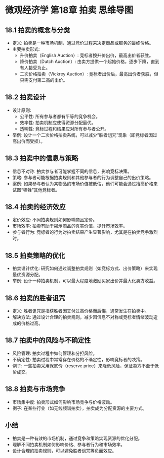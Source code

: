 # 微观经济学 第18章 拍卖 思维导图

## 18.1 拍卖的概念与分类
- 定义: 拍卖是一种市场机制，通过竞价过程来决定商品或服务的最终价格。
- 主要拍卖形式:
  - 升价拍卖（English Auction）: 竞标者按升价出价，最高出价者获胜。
  - 降价拍卖（Dutch Auction）: 由卖方提供一个起始价格，逐步下降，直到有人接受为止。
  - 二次价格拍卖（Vickrey Auction）: 竞标者出价后，最高出价者获胜，但只需支付第二高的出价。

## 18.2 拍卖设计
- 设计原则:
  - 公平性: 所有参与者都有平等的竞争机会。
  - 效率性: 拍卖机制应使得资源分配最优。
  - 透明性: 竞标过程和结果应对所有参与者公开。
- 举例: 设计一个二次价格拍卖系统，可以减少“胜者诅咒”现象（即竞标者因过高出价而受损）。

## 18.3 拍卖中的信息与策略
- 信息不对称: 拍卖参与者可能掌握不同的信息，影响竞标决策。
- 策略: 参与者可能根据拍卖规则和其他参与者的行为调整自己的出价策略。
- 案例: 如果参与者认为某物品的市场价值被低估，他们可能会通过抬高价格来试图“牺牲”其他竞标者。

## 18.4 拍卖的经济效应
- 定价效应: 不同拍卖规则如何影响商品定价。
- 市场效率: 拍卖有助于揭示商品的真实价值，提升市场效率。
- 参与者行为: 竞标者的行为对拍卖结果产生显著影响，尤其是在拍卖竞争激烈时。

## 18.5 拍卖策略的优化
- 拍卖设计优化: 研究如何通过调整拍卖规则（如竞标方式、出价策略）来实现最优资源分配。
- 举例: 设计一种拍卖机制，可以最大程度地激励买家出价并最大化卖方收益。

## 18.6 拍卖的胜者诅咒
- 定义: 胜者诅咒是指获胜者因支付过高价格而后悔，通常发生在拍卖中。
- 解决方法: 通过设计合理的拍卖规则，减少因信息不对称或竞标者情绪波动造成的价格过高。

## 18.7 拍卖中的风险与不确定性
- 风险管理: 拍卖过程中如何管理和分担风险。
- 不确定性: 拍卖过程中常常存在价格的不确定性，影响竞标者的决策。
- 例子: 一些拍卖采用保底价（reserve price）来降低风险，保证卖方不至于低价成交。

## 18.8 拍卖与市场竞争
- 市场集中度: 拍卖形式如何影响市场竞争与价格波动。
- 例子: 在某些行业（如无线频谱拍卖），拍卖成为分配资源的主要方式。

## 小结
- 拍卖是一种有效的市场机制，通过竞争和策略实现资源的优化分配。
- 理解不同拍卖机制如何影响价格、参与者行为和市场效率。
- 设计合理的拍卖规则，可以避免胜者诅咒等负面效应。

